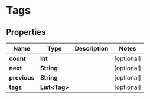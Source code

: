 
# Tags

## Properties
Name | Type | Description | Notes
------------ | ------------- | ------------- | -------------
**count** | **Int** |  |  [optional]
**next** | **String** |  |  [optional]
**previous** | **String** |  |  [optional]
**tags** | [**List&lt;Tag&gt;**](Tag.md) |  |  [optional]



